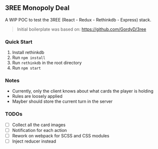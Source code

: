 ## 3REE Monopoly Deal

A WIP POC to test the 3REE (React - Redux - Rethinkdb - Express) stack.

> Initial boilerplate was based on: https://github.com/GordyD/3ree

### Quick Start

1. Install rethinkdb
1. Run `npm install`
1. Run `rethinkdb` in the root directory
1. Run `npm start`


### Notes

- Currently, only the client knows about what cards the player is holding
- Rules are loosely applied
- Mayber should store the current turn in the server


### TODOs

- [ ] Collect all the card images
- [ ] Notification for each action
- [ ] Rework on webpack for SCSS and CSS modules
- [ ] Inject reducer instead

